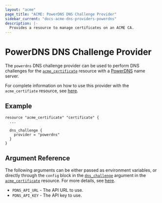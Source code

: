 ```yaml
---
layout: "acme"
page_title: "ACME: PowerDNS DNS Challenge Provider"
sidebar_current: "docs-acme-dns-providers-powerdns"
description: |-
  Provides a resource to manage certificates on an ACME CA.
---
```


# PowerDNS DNS Challenge Provider

The `powerdns` DNS challenge provider can be used to perform DNS challenges
for the [`acme_certificate`][resource-acme-certificate] resource with a
[PowerDNS][provider-service-page] name server.

[resource-acme-certificate]: /docs/providers/acme/r/certificate.html
[provider-service-page]: https://www.powerdns.com/

For complete information on how to use this provider with the `acme_certifiate`
resource, see [here][resource-acme-certificate-dns-challenges].

[resource-acme-certificate-dns-challenges]: /docs/providers/acme/r/certificate.html#using-dns-challenges

## Example

```hcl
resource "acme_certificate" "certificate" {
  ...

  dns_challenge {
    provider = "powerdns"
  }
}
```

## Argument Reference

The following arguments can be either passed as environment variables, or
directly through the `config` block in the
[`dns_challenge`][resource-acme-certificate-dns-challenge-arg] argument in the
[`acme_certificate`][resource-acme-certificate] resource. For more details, see
[here][resource-acme-certificate-dns-challenges].

[resource-acme-certificate-dns-challenge-arg]: /docs/providers/acme/r/certificate.html#dns_challenge

* `PDNS_API_URL` - The API URL to use.
* `PDNS_API_KEY` - The API key to use.
